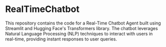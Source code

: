 # RealTimeChatbot
This repository contains the code for a Real-Time Chatbot Agent built using Streamlit and Hugging Face's Transformers library. The chatbot leverages Natural Language Processing (NLP) techniques to interact with users in real-time, providing instant responses to user queries.
